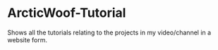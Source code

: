 # ArcticWoof-Tutorial
Shows all the tutorials relating to the projects in my video/channel in a website form.
